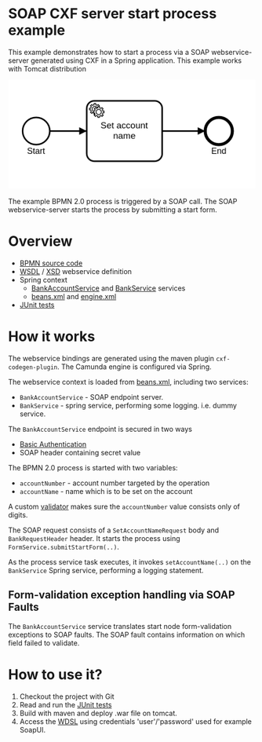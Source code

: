 SOAP CXF server start process example 
===============================================================
This example demonstrates how to start a process via a SOAP webservice-server generated using CXF in a Spring application. This example works with Tomcat distribution

![Example Process][png]

The example BPMN 2.0 process is triggered by a SOAP call. The SOAP webservice-server starts the process by submitting a start form.

# Overview

- [BPMN source code][bpmn]
- [WSDL][wsdl] / [XSD][xsd] webservice definition
- Spring context 
  - [BankAccountService][bankAccountService] and [BankService][bankService] services
  - [beans.xml][beans] and [engine.xml][engine]
- [JUnit tests][unit tests]

# How it works
The webservice bindings are generated using the maven plugin `cxf-codegen-plugin`. The Camunda engine is configured via Spring.

The webservice context is loaded from [beans.xml][beans], including two services:
 * `BankAccountService` - SOAP endpoint server.
 * `BankService` - spring service, performing some logging. i.e. dummy service.
 
The `BankAccountService` endpoint is secured in two ways
 * [Basic Authentication][basicauth]
 * SOAP header containing secret value
 
The BPMN 2.0 process is started with two variables: 
 * `accountNumber` - account number targeted by the operation
 * `accountName` - name which is to be set on the account

A custom [validator] makes sure the `accountNumber` value consists only of digits.

The SOAP request consists of a `SetAccountNameRequest` body and `BankRequestHeader` header. It starts the process using `FormService.submitStartForm(..)`.

As the process service task executes, it invokes `setAccountName(..)` on the `BankService` Spring service, performing a logging statement.

## Form-validation exception handling via SOAP Faults
The `BankAccountService` service translates start node form-validation exceptions to SOAP faults. The SOAP fault contains information on which field failed to validate. 

# How to use it?

1. Checkout the project with Git
2. Read and run the [JUnit tests][unit tests]
3. Build with maven and deploy .war file on tomcat.
4. Access the [WDSL][wsdl-localhost] using credentials 'user'/'password' used for example SoapUI.


[png]: src/main/resources/setAccountName.png
[bpmn]: src/main/resources/setAccountName.bpmn
[wsdl]: src/main/resources/wsdl/BankAccountService.wsdl
[xsd]: src/main/resources/wsdl/BankAccountService.xsd
[beans]: src/main/resources/spring/beans.xml
[engine]: src/main/resources/spring/engine.xml
[unit tests]: src/test/java/com/camunda/bpm/example/spring/soap/start/BankAccountProcessTest.java
[bankAccountService]: src/main/java/com/camunda/bpm/example/spring/soap/start/BankAccountService.java
[bankService]: src/main/java/com/camunda/bpm/example/spring/soap/start/BankService.java
[wsdl-localhost]: http://localhost:8080/soap-cxf-server-start/services/bankAccount?wsdl
[validator]: src/main/java/com/camunda/bpm/example/spring/soap/start/validator/AccountNumberFormFieldValidator.java
[basicauth]: https://en.wikipedia.org/wiki/Basic_access_authentication
